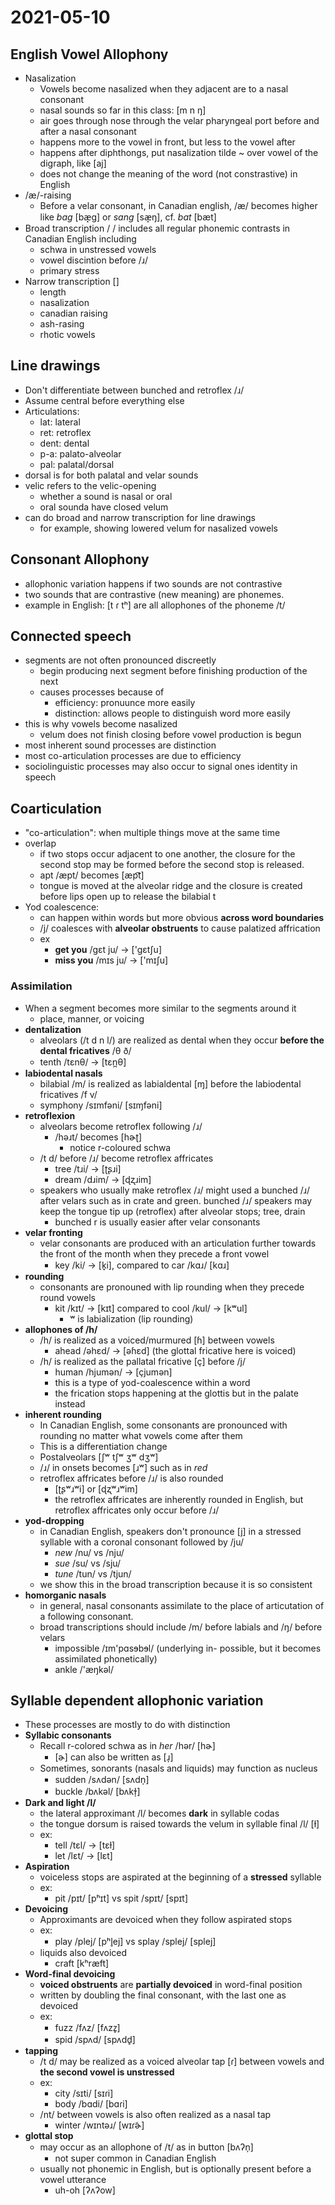# 2021-05-10
  
## English Vowel Allophony
* Nasalization
  * Vowels become nasalized when they adjacent are to a nasal consonant
  * nasal sounds so far in this class: [m n ŋ]
  * air goes through nose through the velar pharyngeal port before and after a nasal consonant
  * happens more to the vowel in front, but less to the vowel after
  * happens after diphthongs, put nasalization tilde ~ over vowel of the digraph, like [aj]
  * does not change the meaning of the word (not constrastive) in English
* /æ/-raising
  * Before a velar consonant, in Canadian english, /æ/ becomes higher like *bag* [bæ̝g] or *sang* [sæ̝ŋ], cf. *bat* [bæt]
* Broad transcription / / includes all regular phonemic contrasts in Canadian English including
  * schwa in unstressed vowels
  * vowel discintion before /ɹ/
  * primary stress
* Narrow transcription []
  * length
  * nasalization
  * canadian raising
  * ash-rasing
  * rhotic vowels
## Line drawings
* Don't differentiate between bunched and retroflex /ɹ/
* Assume central before everything else
* Articulations:
  * lat: lateral
  * ret: retroflex
  * dent: dental
  * p-a: palato-alveolar
  * pal: palatal/dorsal
* dorsal is for both palatal and velar sounds
* velic refers to the velic-opening
  * whether a sound is nasal or oral
  * oral sounda have closed velum
* can do broad and narrow transcription for line drawings
  * for example, showing lowered velum for nasalized vowels

## Consonant Allophony
* allophonic variation happens if two sounds are not contrastive
* two sounds that are contrastive (new meaning) are phonemes.
* example in English: [t ɾ tʰ] are all allophones of the phoneme /t/

## Connected speech
* segments are not often pronounced discreetly
  * begin producing next segment before finishing production of the next
  * causes processes because of 
    * efficiency: pronuunce more easily
    * distinction: allows people to distinguish word more easily
* this is why vowels become nasalized
  * velum does not finish closing before vowel production is begun
* most inherent sound processes are distinction
* most co-articulation processes are due to efficiency
* sociolinguistic processes may also occur to signal ones identity in speech

## Coarticulation
* "co-articulation": when multiple things move at the same time
* overlap
  * if two stops occur adjacent to one another, the closure for the second stop may be formed before the second stop is released.
  * apt /æpt/ becomes [æp͡t]
  * tongue is moved at the alveolar ridge and the closure is created before lips open up to release the bilabial t
* Yod coalescence:
  * can happen within words but more obvious **across word boundaries**
  * /j/ coalesces with **alveolar obstruents** to cause palatized affrication
  * ex
    * **get you** /gɛt ju/ -> ['gɛtʃu]
    * **miss you** /mɪs ju/ -> ['mɪʃu]

### Assimilation
* When a segment becomes more similar to the segments around it
  * place, manner, or voicing
* **dentalization**
  * alveolars (/t d n l/) are realized as dental when they occur **before the dental fricatives** /θ ð/
  * tenth /tɛnθ/ -> [tɛn̪θ]
* **labiodental nasals**
  * bilabial /m/ is realized as labialdental [ɱ] before the labiodental fricatives /f v/
  * symphony /sɪmfəni/ [sɪɱfəni]
* **retroflexion**
  * alveolars become retroflex following /ɹ/
    * /həɹt/ becomes [hɚʈ]
      * notice r-coloured schwa
  * /t d/ before /ɹ/ become retroflex affricates
    * tree /tɹi/ -> [ʈʂɹi]
    * dream /dɹim/ -> [ɖʐɹim]
  * speakers who usually make retroflex /ɹ/ might used a bunched /ɹ/ after velars such as in crate and green. bunched /ɹ/ speakers may keep the tongue tip up (retroflex) after alveolar stops; tree, drain
    * bunched r is usually easier after velar consonants
* **velar fronting**
  * velar consonants are produced with an articulation further towards the front of the month when they precede a front vowel
    * key /ki/ -> [k̟i], compared to car /kɑɹ/ [kɑɹ]
* **rounding**
  * consonants are pronouned with lip rounding when they precede round vowels
    * kit /kɪt/ -> [kɪt] compared to cool /kul/ -> [kʷul]
      * ʷ is labialization (lip rounding)
* **allophones of /h/**
  * /h/ is realized as a voiced/murmured [ɦ] between vowels
    * ahead /əhɛd/ -> [əɦɛd] (the glottal fricative here is voiced)
  * /h/ is realized as the pallatal fricative [ç] before /j/ 
    * human /hjumən/ -> [çjumən]
    * this is a type of yod-coalescence within a word
    * the frication stops happening at the glottis but in the palate instead
* **inherent rounding**
  * In Canadian English, some consonants are pronounced with rounding no matter what vowels come after them
  * This is a differentiation change
  * Postalveolars [ʃʷ tʃʷ ʒʷ dʒʷ]
  * /ɹ/ in onsets becomes [ɹʷ] such as in *red*
  * retroflex affricates before /ɹ/ is also rounded
    * [ʈʂʷɹʷi] or [ɖʐʷɹʷim]
    * the retroflex affricates are inherently rounded in English, but retroflex affricates only occur before /ɹ/
* **yod-dropping**
  * in Canadian English, speakers don't pronounce [j] in a stressed syllable with a coronal consonant followed by /ju/
    * *new* /nu/ vs /nju/
    * *sue* /su/ vs /sju/
    * *tune* /tun/ vs /tjun/
  * we show this in the broad transcription because it is so consistent
* **homorganic nasals**
  * in general, nasal consonants assimilate to the place of articutation of a following consonant.
  * broad transcriptions should include /m/ before labials and /ŋ/ before velars
    * impossible /ɪm'pɑsɘbɘl/ (underlying in- possible, but it becomes assimilated phonetically)
    * ankle /'æŋkəl/

## Syllable dependent allophonic variation
* These processes are mostly to do with distinction
* **Syllabic consonants**
  * Recall r-colored schwa as in *her* /hər/ [hɚ]
    * [ɚ] can also be written as [ɹ̩]
  * Sometimes, sonorants (nasals and liquids) may function as nucleus
    * sudden /sʌdən/ [sʌdn̩]
    * buckle /bʌkəl/ [bʌkɫ̩]
* **Dark and light /l/**
  * the lateral approximant /l/ becomes **dark** in syllable codas
  * the tongue dorsum is raised towards the velum in syllable final /l/ [ɫ]
  * ex:
    * tell /tɛl/ -> [tɛɫ]
    * let /lɛt/ -> [lɛt]
* **Aspiration**
  * voiceless stops are aspirated at the beginning of a **stressed** syllable
  * ex:
    * pit /pɪt/ [pʰɪt] vs spit /spɪt/ [spɪt]
* **Devoicing**
  * Approximants are devoiced when they follow aspirated stops
  * ex:
    * play /plej/ [pʰl̥ej] vs splay /splej/ [splej]
  * liquids also devoiced
    * craft [kʰræft]
* **Word-final devoicing**
  * **voiced obstruents** are **partially devoiced** in word-final position
  * written by doubling the final consonant, with the last one as devoiced
  * ex:
    * fuzz /fʌz/ [fʌzz̥]
    * spid /spʌd/ [spʌdd̥]
* **tapping**
  * /t d/ may be realized as a voiced alveolar tap [ɾ] between vowels and **the second vowel is unstressed**
  * ex:
    * city /sɪti/ [sɪɾi]
    * body /bɑdi/ [bɑɾi]
  * /nt/ between vowels is also often realized as a nasal tap
    * winter /wɪntəɹ/ [wɪɾ̃ɚ]
* **glottal stop**
  * may occur as an allophone of /t/ as in button [bʌʔn̩]
    * not super common in Canadian English
  * usually not phonemic in English, but is optionally present before a vowel utterance
    * uh-oh [ʔʌʔow]